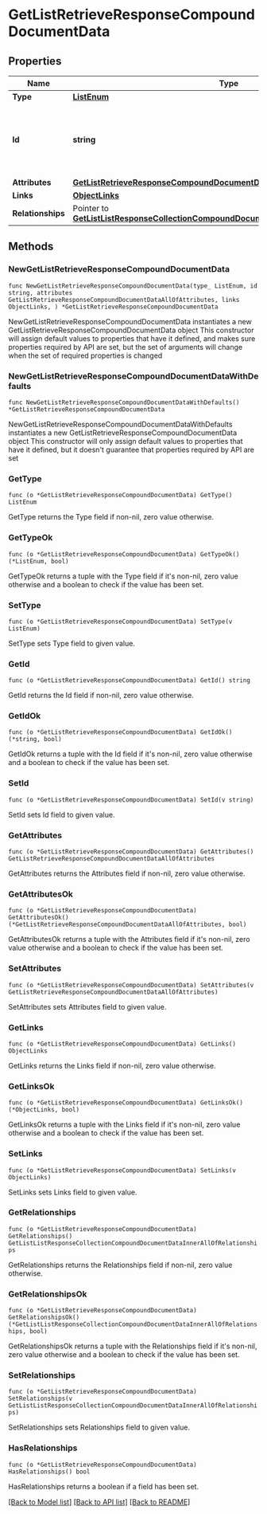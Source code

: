 # GetListRetrieveResponseCompoundDocumentData

## Properties

Name | Type | Description | Notes
------------ | ------------- | ------------- | -------------
**Type** | [**ListEnum**](ListEnum.md) |  | 
**Id** | **string** | Primary key that uniquely identifies this list. Generated by Klaviyo. | 
**Attributes** | [**GetListRetrieveResponseCompoundDocumentDataAllOfAttributes**](GetListRetrieveResponseCompoundDocumentDataAllOfAttributes.md) |  | 
**Links** | [**ObjectLinks**](ObjectLinks.md) |  | 
**Relationships** | Pointer to [**GetListListResponseCollectionCompoundDocumentDataInnerAllOfRelationships**](GetListListResponseCollectionCompoundDocumentDataInnerAllOfRelationships.md) |  | [optional] 

## Methods

### NewGetListRetrieveResponseCompoundDocumentData

`func NewGetListRetrieveResponseCompoundDocumentData(type_ ListEnum, id string, attributes GetListRetrieveResponseCompoundDocumentDataAllOfAttributes, links ObjectLinks, ) *GetListRetrieveResponseCompoundDocumentData`

NewGetListRetrieveResponseCompoundDocumentData instantiates a new GetListRetrieveResponseCompoundDocumentData object
This constructor will assign default values to properties that have it defined,
and makes sure properties required by API are set, but the set of arguments
will change when the set of required properties is changed

### NewGetListRetrieveResponseCompoundDocumentDataWithDefaults

`func NewGetListRetrieveResponseCompoundDocumentDataWithDefaults() *GetListRetrieveResponseCompoundDocumentData`

NewGetListRetrieveResponseCompoundDocumentDataWithDefaults instantiates a new GetListRetrieveResponseCompoundDocumentData object
This constructor will only assign default values to properties that have it defined,
but it doesn't guarantee that properties required by API are set

### GetType

`func (o *GetListRetrieveResponseCompoundDocumentData) GetType() ListEnum`

GetType returns the Type field if non-nil, zero value otherwise.

### GetTypeOk

`func (o *GetListRetrieveResponseCompoundDocumentData) GetTypeOk() (*ListEnum, bool)`

GetTypeOk returns a tuple with the Type field if it's non-nil, zero value otherwise
and a boolean to check if the value has been set.

### SetType

`func (o *GetListRetrieveResponseCompoundDocumentData) SetType(v ListEnum)`

SetType sets Type field to given value.


### GetId

`func (o *GetListRetrieveResponseCompoundDocumentData) GetId() string`

GetId returns the Id field if non-nil, zero value otherwise.

### GetIdOk

`func (o *GetListRetrieveResponseCompoundDocumentData) GetIdOk() (*string, bool)`

GetIdOk returns a tuple with the Id field if it's non-nil, zero value otherwise
and a boolean to check if the value has been set.

### SetId

`func (o *GetListRetrieveResponseCompoundDocumentData) SetId(v string)`

SetId sets Id field to given value.


### GetAttributes

`func (o *GetListRetrieveResponseCompoundDocumentData) GetAttributes() GetListRetrieveResponseCompoundDocumentDataAllOfAttributes`

GetAttributes returns the Attributes field if non-nil, zero value otherwise.

### GetAttributesOk

`func (o *GetListRetrieveResponseCompoundDocumentData) GetAttributesOk() (*GetListRetrieveResponseCompoundDocumentDataAllOfAttributes, bool)`

GetAttributesOk returns a tuple with the Attributes field if it's non-nil, zero value otherwise
and a boolean to check if the value has been set.

### SetAttributes

`func (o *GetListRetrieveResponseCompoundDocumentData) SetAttributes(v GetListRetrieveResponseCompoundDocumentDataAllOfAttributes)`

SetAttributes sets Attributes field to given value.


### GetLinks

`func (o *GetListRetrieveResponseCompoundDocumentData) GetLinks() ObjectLinks`

GetLinks returns the Links field if non-nil, zero value otherwise.

### GetLinksOk

`func (o *GetListRetrieveResponseCompoundDocumentData) GetLinksOk() (*ObjectLinks, bool)`

GetLinksOk returns a tuple with the Links field if it's non-nil, zero value otherwise
and a boolean to check if the value has been set.

### SetLinks

`func (o *GetListRetrieveResponseCompoundDocumentData) SetLinks(v ObjectLinks)`

SetLinks sets Links field to given value.


### GetRelationships

`func (o *GetListRetrieveResponseCompoundDocumentData) GetRelationships() GetListListResponseCollectionCompoundDocumentDataInnerAllOfRelationships`

GetRelationships returns the Relationships field if non-nil, zero value otherwise.

### GetRelationshipsOk

`func (o *GetListRetrieveResponseCompoundDocumentData) GetRelationshipsOk() (*GetListListResponseCollectionCompoundDocumentDataInnerAllOfRelationships, bool)`

GetRelationshipsOk returns a tuple with the Relationships field if it's non-nil, zero value otherwise
and a boolean to check if the value has been set.

### SetRelationships

`func (o *GetListRetrieveResponseCompoundDocumentData) SetRelationships(v GetListListResponseCollectionCompoundDocumentDataInnerAllOfRelationships)`

SetRelationships sets Relationships field to given value.

### HasRelationships

`func (o *GetListRetrieveResponseCompoundDocumentData) HasRelationships() bool`

HasRelationships returns a boolean if a field has been set.


[[Back to Model list]](../README.md#documentation-for-models) [[Back to API list]](../README.md#documentation-for-api-endpoints) [[Back to README]](../README.md)


